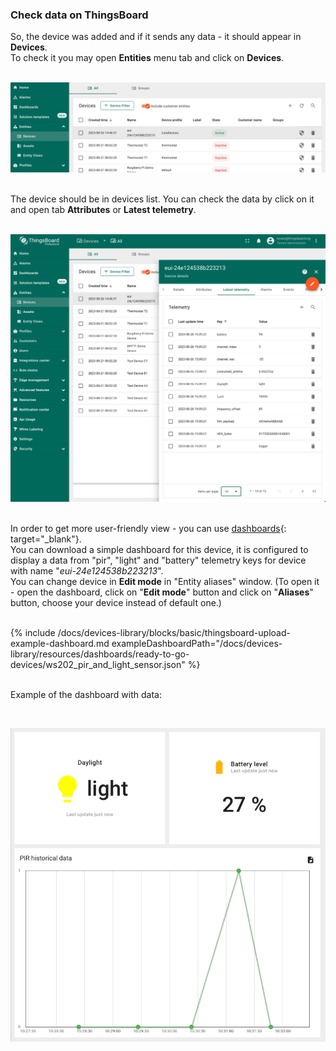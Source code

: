 ### Check data on ThingsBoard

So, the device was added and if it sends any data - it should appear in **Devices**.  
To check it you may open **Entities** menu tab and click on **Devices**.  
<br/>  
  
![Created device](/images/devices-library/ready-to-go-devices/ws202-pir-and-light-sensor/lora-device-created-through-integration.png)  
<br/>  
  
The device should be in devices list. You can check the data by click on it and open tab **Attributes** or **Latest telemetry**.  
<br/>  
  
![Check telemetry on device](/images/devices-library/ready-to-go-devices/ws202-pir-and-light-sensor/check-telemetry-on-device.png)  
<br/>  
  
In order to get more user-friendly view - you can use [dashboards](/docs/user-guide/dashboards.md){: target="_blank"}.  
You can download a simple dashboard for this device, it is configured to display a data from "pir", "light" and "battery" telemetry keys for device with name "*eui-24e124538b223213*".  
You can change device in **Edit mode** in "Entity aliases" window. (To open it - open the dashboard, click on "**Edit mode**" button and click on "**Aliases**" button, choose your device instead of default one.)  
<br/>   
  
{% include /docs/devices-library/blocks/basic/thingsboard-upload-example-dashboard.md exampleDashboardPath="/docs/devices-library/resources/dashboards/ready-to-go-devices/ws202_pir_and_light_sensor.json" %}  
<br/>  
  
Example of the dashboard with data:  

<br/>

![Dashboard](/images/devices-library/ready-to-go-devices/ws202-pir-and-light-sensor/dashboard.png)  
<br/>
